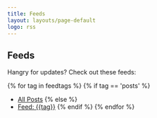```yaml
---
title: Feeds
layout: layouts/page-default
logo: rss
---
```


## <i class="fas fa-square-rss me-1"></i> Feeds

Hangry for updates? Check out these feeds:

{% for tag in feedtags %}
{% if tag == 'posts' %}
* [All Posts]({{site.baseurl}}/feeds/{{tag}}.xml)
{% else %}
* [Feed: {{tag}}]({{site.baseurl}}/feeds/{{tag}}.xml)
{% endif %}
{% endfor %}

